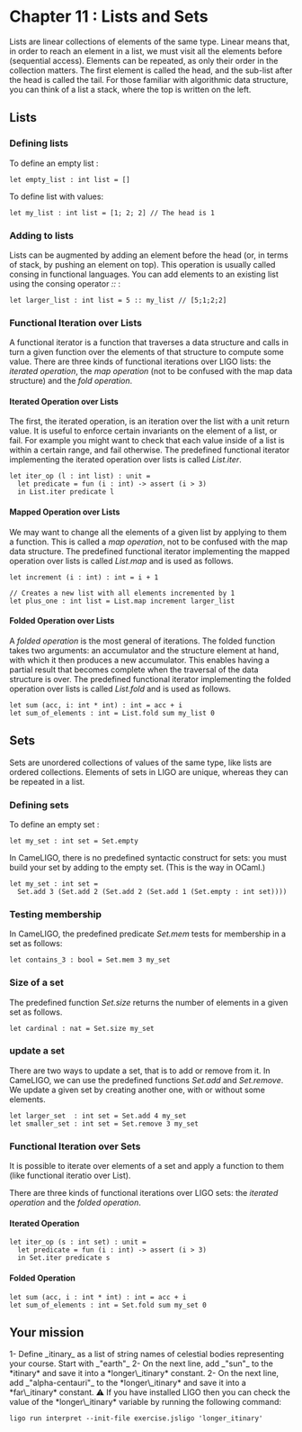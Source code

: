 # Chapter 11 : Lists and Sets

<dialog character="pilot">Please now plot our course as a list of destinations.</dialog>

Lists are linear collections of elements of the same type. Linear means that, in order to reach an element in a list, we must visit all the elements before (sequential access). Elements can be repeated, as only their order in the collection matters. The first element is called the head, and the sub-list after the head is called the tail. For those familiar with algorithmic data structure, you can think of a list a stack, where the top is written on the left.

## Lists

### Defining lists

To define an empty list :

```
let empty_list : int list = []
```

To define list with values:

```
let my_list : int list = [1; 2; 2] // The head is 1
```

### Adding to lists

Lists can be augmented by adding an element before the head (or, in terms of stack, by pushing an element on top). This operation is usually called consing in functional languages.
You can add elements to an existing list using the consing operator _::_ :

```
let larger_list : int list = 5 :: my_list // [5;1;2;2]
```

### Functional Iteration over Lists

A functional iterator is a function that traverses a data structure and calls in turn a given function over the elements of that structure to compute some value. There are three kinds of functional iterations over LIGO lists: the *iterated operation*, the *map operation* (not to be confused with the map data structure) and the *fold operation*.

#### Iterated Operation over Lists

The first, the iterated operation, is an iteration over the list with a unit return value. It is useful to enforce certain invariants on the element of a list, or fail.
For example you might want to check that each value inside of a list is within a certain range, and fail otherwise. The predefined functional iterator implementing the iterated operation over lists is called _List.iter_.

```
let iter_op (l : int list) : unit =
  let predicate = fun (i : int) -> assert (i > 3)
  in List.iter predicate l
```

#### Mapped Operation over Lists

We may want to change all the elements of a given list by applying to them a function. This is called a *map operation*, not to be confused with the map data structure. The predefined functional iterator implementing the mapped operation over lists is called _List.map_ and is used as follows.

```
let increment (i : int) : int = i + 1

// Creates a new list with all elements incremented by 1
let plus_one : int list = List.map increment larger_list
```

#### Folded Operation over Lists

A *folded operation* is the most general of iterations. The folded function takes two arguments: an accumulator and the structure element at hand, with which it then produces a new accumulator. This enables having a partial result that becomes complete when the traversal of the data structure is over. The predefined functional iterator implementing the folded operation over lists is called _List.fold_ and is used as follows.

```
let sum (acc, i: int * int) : int = acc + i
let sum_of_elements : int = List.fold sum my_list 0
```

## Sets

Sets are unordered collections of values of the same type, like lists are ordered collections. Elements of sets in LIGO are unique, whereas they can be repeated in a list. 

### Defining sets

To define an empty set :

```
let my_set : int set = Set.empty
```

In CameLIGO, there is no predefined syntactic construct for sets: you must build your set by adding to the empty set. (This is the way in OCaml.)

```
let my_set : int set =
  Set.add 3 (Set.add 2 (Set.add 2 (Set.add 1 (Set.empty : int set))))
```

### Testing membership

In CameLIGO, the predefined predicate _Set.mem_ tests for membership in a set as follows:

```
let contains_3 : bool = Set.mem 3 my_set
```

### Size of a set
 
The predefined function _Set.size_ returns the number of elements in a given set as follows.

```
let cardinal : nat = Set.size my_set
```


### update a set

There are two ways to update a set, that is to add or remove from it. In CameLIGO, we can use the predefined functions _Set.add_ and _Set.remove_. We update a given set by creating another one, with or without some elements.

```
let larger_set  : int set = Set.add 4 my_set
let smaller_set : int set = Set.remove 3 my_set
```

### Functional Iteration over Sets

It is possible to iterate over elements of a set and apply a function to them (like functional iteratio over List).

There are three kinds of functional iterations over LIGO sets: the *iterated operation* and the *folded operation*.

#### Iterated Operation

```
let iter_op (s : int set) : unit =
  let predicate = fun (i : int) -> assert (i > 3)
  in Set.iter predicate s
```

#### Folded Operation

```
let sum (acc, i : int * int) : int = acc + i
let sum_of_elements : int = Set.fold sum my_set 0
```


## Your mission

<!-- prettier-ignore -->1- Define _itinary_ as a list of string names of celestial bodies representing your course. Start with _"earth"_

<!-- prettier-ignore -->2- On the next line, add _"sun"_ to the *itinary* and save it into a *longer\_itinary* constant.

<!-- prettier-ignore -->2- On the next line, add _"alpha-centauri"_ to the *longer\_itinary* and save it into a *far\_itinary* constant.

<!-- prettier-ignore -->⚠️ If you have installed LIGO then you can check the value of the *longer\_itinary* variable by running the following command:

```
ligo run interpret --init-file exercise.jsligo 'longer_itinary'
```